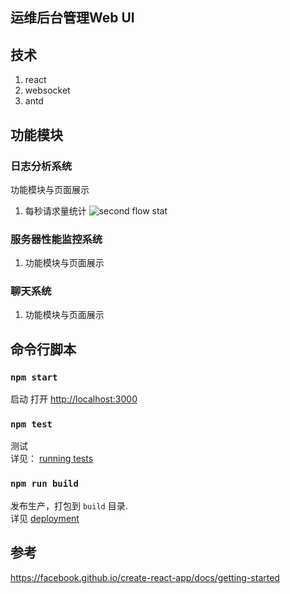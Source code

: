 ## 运维后台管理Web UI
## 技术
1. react
2. websocket
3. antd
## 功能模块
### 日志分析系统
功能模块与页面展示
1. 每秒请求量统计
![second flow stat](https://raw.github.com/yzxie/easy-ui/tree/master/public/img/secondFlow.png)

### 服务器性能监控系统 
1. 功能模块与页面展示

### 聊天系统
1. 功能模块与页面展示

## 命令行脚本
### `npm start`
启动
打开 [http://localhost:3000](http://localhost:3000) 
### `npm test`
测试<br>
详见： [running tests](https://facebook.github.io/create-react-app/docs/running-tests) 
### `npm run build`
发布生产，打包到 `build` 目录.<br>
详见 [deployment](https://facebook.github.io/create-react-app/docs/deployment)

## 参考
https://facebook.github.io/create-react-app/docs/getting-started
